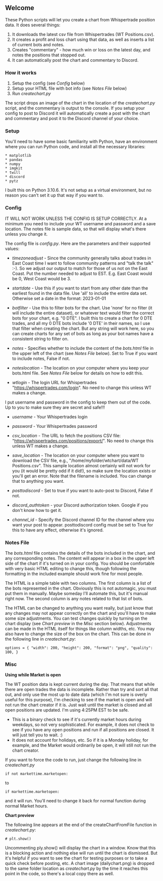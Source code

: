 ## Welcome

These Python scripts will let you create a chart from Whispertrade position data. It does several things:

1. It downloads the latest csv file from Whispertrades (WT Positions.csv).
2. It creates a profit and loss chart using that data, as well as inserts a list of current bots and notes.
3. Creates "commentary" - how much win or loss on the latest day, and notes the positions that stopped out.
4. It can automatically post the chart and commentary to Discord.

### How it works

1. Setup the config (see _Config_ below)
2. Setup your HTML file with bot info (see _Notes File_ below)
3. Run _createchart.py_

The script drops an image of the chart in the location of the _createchart.py_ script, and the commentary is output to the console. If you setup your config to post to Discord it will automatically create a post with the chart and commentary and post it to the Discord channel of your choice.

### Setup

You'll need to have some basic familiarity with Python, have an environment where you can run Python code, and install all the necessary libraries:

    * matplotlib
    * pandas
    * numpy
    * imgkit
    * twill
    * discord
    * pytz

I built this on Python 3.10.6. It's not setup as a virtual environment, but no reason you can't set it up that way if you want to.

### Config

IT WILL NOT WORK UNLESS THE CONFIG IS SETUP CORRECTLY. At a minimum you need to include your WT username and password and a save location. The notes file is sample data, so that will display what's there unless you change it.

The config file is _config.py_. Here are the parameters and their supported values:

- _timezoneadjust_ - Since the community generally talks about trades in East Coast time I want to follow community patterns and "talk the talk" :-). So we adjust our output to match for those of us not on the East Coast. Put the number needed to adjust to EST. E.g. East Coast would be 0, West Coast would be 3.

- _startdate_ - Use this if you want to start from any other date than the earliest found in the data file. Use 'all' to include the entire data set. Otherwise set a date in the format: 2023-01-01

- _botfilter_ - Use this to filter bots for the chart. Use 'none' for no filter (it will include the entire dataset), or whatever text would filter the correct bots for your chart, e.g. "0 DTE". I built this to create a chart for 0 DTE trades, and all my 0 DTE bots include '0 DTE' in their names, so I use that filter when creating the chart. But any string will work here, so you can create charts for any set of bots as long as your bot names have a consistent string to filter on.

- _notes_ - Specifies whether to include the content of the _bots.html_ file in the upper left of the chart (see _Notes File_ below). Set to True if you want to include notes, False if not.

- _noteslocation_ - The location on your computer where you keep your bots.html file. See _Notes File_ below for details on how to edit this.

- _wtlogin_ - The login URL for Whispertrades "https://whispertrades.com/login". No need to change this unless WT makes a change.

I put username and password in the config to keep them out of the code. Up to you to make sure they are secret and safe!!!

- _username_ - Your Whispertrades login
- _password_ - Your Whispertrades password

- _csv_location_ - The URL to fetch the positions CSV file: "https://whispertrades.com/positions/export/". No need to change this unless WT makes a change.

- _save_location_ - The location on your computer where you want to download the CSV file, e.g., "/home/myfolder/wtchart/data/WT Positions.csv". This sample location almost certainly will not work for you (it would be pretty odd if it did!), so make sure the location exists or you'll get an error. Note that the filename is included. You can change that to anything you want.

- _posttodiscord_ - Set to true if you want to auto-post to Discord, False if not.

- _discord_authtoken_ - your Discord authorization token. Google if you don't know how to get it.

- _channel_id_ - Specify the Discord channel ID for the channel where you want your post to appear. posttodiscord config must be set to True for this to have any effect, otherwise it's ignored.

### Notes File

The _bots.html_ file contains the details of the bots included in the chart, and any corresponding notes. The content will appear in a box in the upper left side of the chart if it's turned on in your config. You should be comfortable with very basic HTML editing to change this, though following the formatting in the included example should work fine for most people.

The HTML is a simple table with two columns. The first column is a list of the bots represented in the chart. Obviously this is not automagic, you must put them in manually. Maybe someday I'll automate this, but it's manual right now. The second column is any notes related to that list of bots.

The HTML can be changed to anything you want really, but just know that any changes may not appear correctly on the chart and you'll have to make some size adjustments. You can test changes quickly by turning on the chart display (see _Chart preview_ in the _Misc_ section below). Adjustments can be made in the HTML itself for things like column widths, etc. You may also have to change the size of the box on the chart. This can be done in the following line in _createchart.py_:

    options = { "width": 200, "height": 200, "format": "png", "quality": 100, }

### Misc

**Using while Market is open**

The WT position data is kept current during the day. That means that while there are open trades the data is incomplete. Rather than try and sort all that out, and only use the most up to date data (which I'm not sure is overly useful for this purpose), I'm checking to see if the market is open and will not run the chart creator if it is. Just wait until the market is closed and all open positions are updated. I'm using 4:25PM EST to be safe.

- This is a binary check to see if it's currently market hours during weekdays, so not very sophisticated. For example, it does not check to see if you have any open positions and run if all positions are closed. It will just tell you to wait. :)
- It does not account for holidays, etc. So if it is a Monday holiday, for example, and the Market would ordinarily be open, it will still not run the chart creator.

If you want to force the code to run, just change the following line in _createchart.py_

    if not markettime.marketopen:

to

    if markettime.marketopen:

and it will run. You'll need to change it back for normal function during normal Market hours.

**Chart preview**

The following line appears at the end of the createChartFromFile function in _createchart.py_:

    # plt.show()

Uncommenting ply.show() will display the chart in a window. Know that this is a blocking action and nothing else will run until the chart is dismissed. But it's helpful if you want to see the chart for testing purposes or to take a quick check before posting, etc. A chart image (dailychart.png) is dropped to the same folder location as _createchart.py_ by the time it reaches this point in the code, so there's a local copy there as well.
